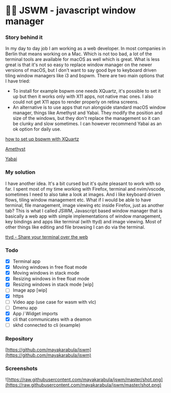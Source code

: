 # 👩‍💻 JSWM - javascript window manager

### Story behind it

In my day to day job I am working as a web developer. In most companies in Berlin that means working on a Mac. Which is not too bad, a lot of the terminal tools are available for macOS as well which is great. What is less great is that it's not so easy to replace window manager on the newer versions of macOS, but I don't want to say good bye to keyboard driven tiling window managers like i3 and bspwm. There are two main options that I have tried:

- To install for example bspwm one needs XQuartz, it's possible to set it up but then it works only with X11 apps, not native mac ones. I also could not get X11 apps to render properly on retina screens.
- An alternative is to use apps that run alongside standard macOS window manager, things like Amethyst and Yabai. They modify the position and size of the windows, but they don't replace the management so it can be clunky and slow sometimes. I can however recommend Yabai as an ok option for daily use.

[how to set up bspwm with XQuartz](https://www.reddit.com/r/unixporn/comments/2jkf9z/osx_bspwm_i_cant_get_over_this_integration/clcjjfv/)

 [](https://www.reddit.com/r/unixporn/comments/2jkf9z/osx_bspwm_i_cant_get_over_this_integration/clcjjfv/)[Amethyst](https://ianyh.com/amethyst/)

[Yabai](https://github.com/koekeishiya/yabai)

### My solution

I have another idea. It's a bit cursed but it's quite pleasant to work with so far. I spent most of my time working with Firefox, terminal and nvim/vscode, sometimes I need to also take a look at images. And i like keyboard driven flows, tiling window management etc. What if I would be able to have terminal, file management, image viewing etc inside Firefox, just as another tab? This is what I called JSWM, Javascript based window manager that is basically a web app with simple implementations of window management, key bindings and apps like terminal (with ttyd) and image viewing. Most of other things like editing and file browsing I can do via the terminal.

[ttyd - Share your terminal over the web](https://tsl0922.github.io/ttyd/)

### Todo

- [x]  Terminal app
- [x]  Moving windows in free float mode
- [x]  Moving windows in stack mode
- [x]  Resizing windows in free float mode
- [x]  Resizing windows in stack mode [wip]
- [ ]  Image app [wip]
- [x]  https
- [ ]  Video app (use case for wasm with vlc)
- [ ]  Dmenu app
- [x]  App / Widget imports
- [x]  cli that communicates with a deamon
- [ ]  skhd connected to cli (example)

### Repository

[https://github.com/mayakarabula/jswm](https://github.com/mayakarabula/jswm)

### Screenshots

![https://raw.githubusercontent.com/mayakarabula/jswm/master/shot.png](https://raw.githubusercontent.com/mayakarabula/jswm/master/shot.png)